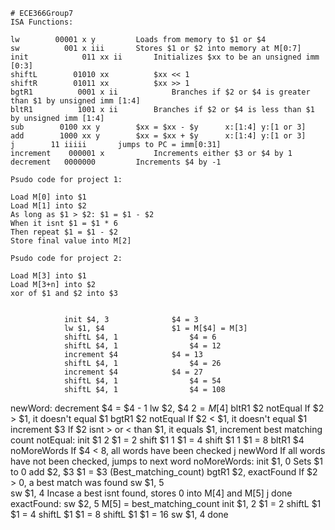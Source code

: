 	# ECE366Group7
	ISA Functions:

	lw	      00001 x y			Loads from memory to $1 or $4
	sw        	001 x iii  		Stores $1 or $2 into memory at M[0:7]
	init  	        011 xx ii		Initializes $xx to be an unsigned imm [0:3]	
	shiftL	      01010 xx			$xx << 1
	shiftR	      01011 xx			$xx >> 1
	bgtR1	       0001 x ii    		Branches if $2 or $4 is greater than $1 by unsigned imm [1:4]
	bltR1	       1001 x ii		Branches if $2 or $4 is less than $1 by unsigned imm [1:4]
	sub	       0100 xx y 		$xx = $xx - $y		x:[1:4] y:[1 or 3]
	add	       1000 xx y		$xx = $xx + $y		x:[1:4] y:[1 or 3]
	j		 11 iiiii		jumps to PC = imm[0:31]
	increment    000001 x 			Increments either $3 or $4 by 1
	decrement   0000000			Increments $4 by -1

	Psudo code for project 1:

	Load M[0] into $1
	Load M[1] into $2
	As long as $1 > $2: $1 = $1 - $2
	When it isnt $1 = $1 * 6
	Then repeat $1 = $1 - $2
	Store final value into M[2]
		
	Psudo code for project 2:
	
	Load M[3] into $1	
	Load M[3+n] into $2
	xor of $1 and $2 into $3
	
	
				init $4, 3				$4 = 3
				lw $1, $4				$1 = M[$4] = M[3]
				shiftL $4, 1				$4 = 6
				shiftL $4, 1				$4 = 12
				increment $4			$4 = 13
				shiftL $4, 1				$4 = 26
				increment $4			$4 = 27
				shiftL $4, 1				$4 = 54
				shiftL $4, 1				$4 = 108
newWord:		decrement				$4 = $4 - 1
				lw $2, $4				$2 = M[$4]
				bltR1 $2 notEqual		If $2 > $1, it doesn't equal $1
				bgtR1 $2 notEqual		If $2 < $1, it doesn't equal $1
				increment $3			If $2 isnt > or < than $1, it equals $1, increment best matching count
notEqual:		init $1 2				$1 = 2
				shift $1 1				$1 = 4
				shift $1 1				$1 = 8
				bltR1 $4 noMoreWords	If $4 < 8, all words have been checked
				j newWord				If all words have not been checked, jumps to next word
noMoreWords:	init $1, 0				Sets $1 to 0
				add $2, $3				$1 = $3 (Best_matching_count)
				bgtR1 $2, exactFound	If $2 > 0, a best match was found
				sw $1, 5				
				sw $1, 4				Incase a best isnt found, stores 0 into M[4] and M[5]
				j done					
exactFound:		sw $2, 5				M[5] = best_matching_count
				init $1, 2				$1 = 2
				shiftL $1				$1 = 4
				shiftL $1				$1 = 8
				shiftL $1				$1 = 16
				sw $1, 4
done
